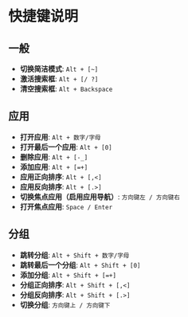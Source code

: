 # 快捷键说明

## 一般
- **切换简洁模式**: `Alt + [~]`
- **激活搜索框**: `Alt + [/ ?]`
- **清空搜索框**: `Alt + Backspace`

## 应用
- **打开应用**: `Alt + 数字/字母`
- **打开最后一个应用**: `Alt + [0]`
- **删除应用**: `Alt + [-_]`
- **添加应用**: `Alt + [=+]`
- **应用正向排序**: `Alt + [,<]`
- **应用反向排序**: `Alt + [.>]`
- **切换焦点应用（启用应用导航）**: `方向键左 / 方向键右`
- **打开焦点应用**: `Space / Enter`

## 分组
- **跳转分组**: `Alt + Shift + 数字/字母`
- **跳转最后一个分组**: `Alt + Shift + [0]`
- **添加分组**: `Alt + Shift + [=+]`
- **分组正向排序**: `Alt + Shift + [,<]`
- **分组反向排序**: `Alt + Shift + [.>]`
- **切换分组**: `方向键上 / 方向键下`
